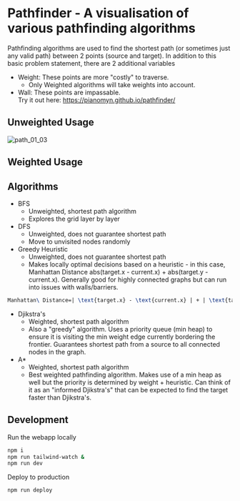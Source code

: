 # Pathfinder - A visualisation of various pathfinding algorithms

Pathfinding algorithms are used to find the shortest path (or sometimes just any valid path) between 2 points (source and target).
In addition to this basic problem statement, there are 2 additional variables

- Weight: These points are more "costly" to traverse.
  - Only Weighted algorithms will take weights into account.
- Wall: These points are impassable.
  <br/>
  Try it out here: https://pianomyn.github.io/pathfinder/

## Unweighted Usage

![path_01_03](https://github.com/Pianomyn/pathfinder/assets/61450295/2f35a55d-aaad-4c3a-a309-b31ec5030bbe)

## Weighted Usage

## Algorithms

- BFS
  - Unweighted, shortest path algorithm
  - Explores the grid layer by layer
- DFS
  - Unweighted, does not guarantee shortest path
  - Move to unvisited nodes randomly
- Greedy Heuristic
  - Unweighted, does not guarantee shortest path
  - Makes locally optimal decisions based on a heuristic - in this case, Manhattan Distance abs(target.x - current.x) + abs(target.y - current.x). Generally good for highly connected graphs but can run into issues with walls/barriers.

```latex
Manhattan\ Distance=| \text{target.x} - \text{current.x} | + | \text{target.y} - \text{current.y} |
```

- Djikstra's
  - Weighted, shortest path algorithm
  - Also a "greedy" algorithm. Uses a priority queue (min heap) to ensure it is visiting
    the min weight edge currently bordering the frontier. Guarantees shortest path from a source to all connected nodes in the graph.
- A\*
  - Weighted, shortest path algorithm
  - Best weighted pathfinding algorithm. Makes use of a min heap as well but the priority is determined by weight + heuristic. Can think of it as an "informed Djikstra's" that can be expected to find the target faster than Djikstra's.

## Development

Run the webapp locally

```bash
npm i
npm run tailwind-watch &
npm run dev
```

Deploy to production

```bash
npm run deploy
```

